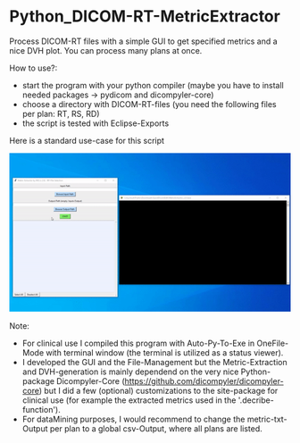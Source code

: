 # Python_DICOM-RT-MetricExtractor
Process DICOM-RT files with a simple GUI to get specified metrics and a nice DVH plot. You can process many plans at once.

How to use?:
- start the program with your python compiler (maybe you have to install needed packages -> pydicom and dicompyler-core)
- choose a directory with DICOM-RT-files (you need the following files per plan: RT, RS, RD)
- the script is tested with Eclipse-Exports

Here is a standard use-case for this script

![GIF 1](https://github.com/Kiragroh/Python_DICOM-RT-MetricExtractor/blob/main/DICOM-RT%20Metric-Extractor.gif)

Note:
- For clinical use I compiled this program with Auto-Py-To-Exe in OneFile-Mode with terminal window (the terminal is utilized as a status viewer).
- I developed the GUI and the File-Management but the Metric-Extraction and DVH-generation is mainly dependend on the very nice Python-package Dicompyler-Core (https://github.com/dicompyler/dicompyler-core) but I did a few (optional) customizations to the site-package for clinical use (for example the extracted metrics used in the '.decribe-function').
- For dataMining purposes, I would recommend to change the metric-txt-Output per plan to a global csv-Output, where all plans are listed.
